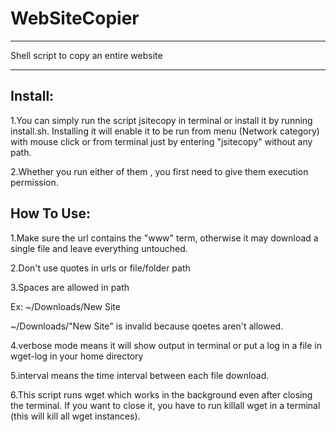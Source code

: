 # WebSiteCopier
**************************************
Shell script to copy an entire website
**************************************

Install:
--------

1.You can simply run the script jsitecopy in terminal or install it by running install.sh. Installing it will enable it to be run from menu (Network category) with mouse click or from terminal just by entering "jsitecopy" without any path.

2.Whether you run either of them , you first need to give them execution permission.

How To Use:
-----------

1.Make sure the url contains the "www" term, otherwise it may download a single file and leave everything untouched.

2.Don't use quotes in urls or file/folder path

3.Spaces are allowed in path

Ex: ~/Downloads/New Site

~/Downloads/"New Site" is invalid because qoetes aren't allowed.

4.verbose mode means it will show output in terminal or put a log in a file in wget-log in your home directory

5.interval means the time interval between each file download.

6.This script runs wget which works in the background even after closing the terminal. If you want to close it, you have to run killall wget in a terminal (this will kill all wget instances).


